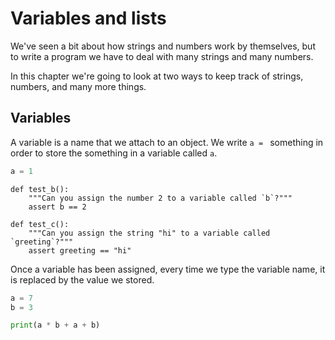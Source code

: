 # Variables and lists

We've seen a bit about how strings and numbers work by themselves, but to write
a program we have to deal with many strings and many numbers.

In this chapter we're going to look at two ways to keep track of strings,
numbers, and many more things.

## Variables

A variable is a name that we attach to an object. We write `a = ` something
in order to store the something in a variable called `a`.

```python
a = 1
```

```exercises
def test_b():
    """Can you assign the number 2 to a variable called `b`?"""
    assert b == 2

def test_c():
    """Can you assign the string "hi" to a variable called `greeting`?"""
    assert greeting == "hi"
```

Once a variable has been assigned, every time we type the variable name, it is
replaced by the value we stored.

```python
a = 7
b = 3

print(a * b + a + b)
```
